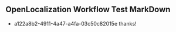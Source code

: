 ## OpenLocalization Workflow Test MarkDown
* a122a8b2-4911-4a47-a4fa-03c50c82015e thanks!

<!--HONumber=Jul16_HO3-->


